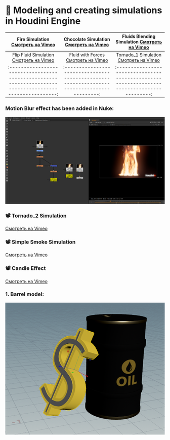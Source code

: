  # 🌟  Modeling and creating simulations in Houdini Engine

| Fire Simulation [Смотреть на Vimeo](https://vimeo.com/manage/videos/1036484069) | Chocolate Simulation [Смотреть на Vimeo](https://vimeo.com/manage/videos/1037379231) |  Fluids Blending Simulation [Смотреть на Vimeo](https://vimeo.com/manage/videos/1036682315) |
|:------------------------------------------------------------------------------------------------------:|:-----------------------------------------------------------------------------------------:|:-----------------------------------------------------------------------------------------:|
| Flip Fluid Simulation [Смотреть на Vimeo](https://vimeo.com/manage/videos/1036681194) | Fluid with Forces [Смотреть на Vimeo](https://vimeo.com/manage/videos/1036718589) | Tornado_1 Simulation  [Смотреть на Vimeo](https://vimeo.com/manage/videos/1035014969) |
|:------------------------------------------------------------------------------------------------------:|:-----------------------------------------------------------------------------------------:|:-----------------------------------------------------------------------------------------:|
 
 ### Motion Blur effect has been added in Nuke:
![7](https://github.com/Mirabird/Houdini_projects/blob/Pics/Fire.png)


  ### 📽 Tornado_2 Simulation
[Смотреть на Vimeo](https://vimeo.com/manage/videos/1035014383)

 ### 📽 Simple Smoke Simulation
[Смотреть на Vimeo](https://vimeo.com/manage/videos/1034649055)

 ### 📽 Candle Effect
[Смотреть на Vimeo](https://vimeo.com/manage/videos/1034646587)

### 1. Barrel model:
![1](https://github.com/Mirabird/Houdini_projects/blob/Pics/Barrel.png)




